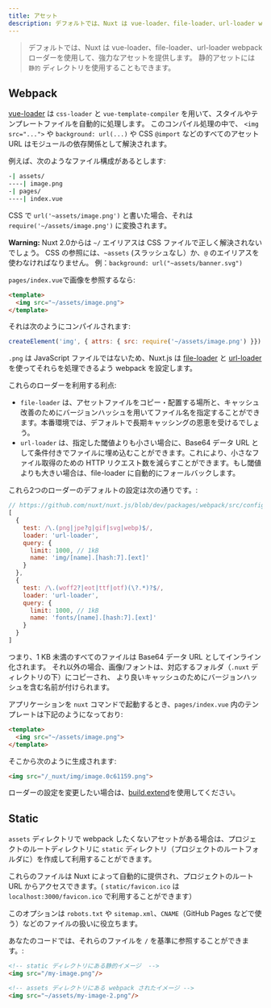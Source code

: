 ```yaml
---
title: アセット
description: デフォルトでは、Nuxt は vue-loader、file-loader、url-loader webpack ローダーを使用して、強力なアセットを提供します。静的アセットには静的ディレクトリを使用することもできます。
---
```


> デフォルトでは、Nuxt は vue-loader、file-loader、url-loader webpack ローダーを使用して、強力なアセットを提供します。 静的アセットには `静的` ディレクトリを使用することもできます。

## Webpack

[vue-loader](http://vue-loader.vuejs.org/) は `css-loader` と `vue-template-compiler` を用いて、スタイルやテンプレートファイルを自動的に処理します。
このコンパイル処理の中で、 `<img src="...">` や `background: url(...)` や CSS `@import` などのすべてのアセット URL はモジュールの依存関係として解決されます。

例えば、次のようなファイル構成があるとします:

```bash
-| assets/
----| image.png
-| pages/
----| index.vue
```

CSS で `url('~assets/image.png')` と書いた場合、それは `require('~/assets/image.png')` に変換されます。

<div class="Alert Alert--orange">

**Warning:** Nuxt 2.0からは `~/` エイリアスは CSS ファイルで正しく解決されないでしょう。
CSS の参照には、`~assets` (スラッシュなし）か、`@` のエイリアスを使わなければなりません。 例：`background: url("~assets/banner.svg")`
</div>


`pages/index.vue`で画像を参照するなら:

```html
<template>
  <img src="~/assets/image.png">
</template>
```

それは次のようにコンパイルされます:

```js
createElement('img', { attrs: { src: require('~/assets/image.png') }})
```

`.png` は JavaScript ファイルではないため、Nuxt.js は [file-loader](https://github.com/webpack/file-loader) と [url-loader](https://github.com/webpack/url-loader) を使ってそれらを処理できるよう webpack を設定します。

これらのローダーを利用する利点:

- `file-loader` は、アセットファイルをコピー・配置する場所と、キャッシュ改善のためにバージョンハッシュを用いてファイル名を指定することができます。本番環境では、デフォルトで長期キャッシングの恩恵を受けるでしょう。
- `url-loader` は、指定した閾値よりも小さい場合に、Base64 データ URL として条件付きでファイルに埋め込むことができます。これにより、小さなファイル取得のための HTTP リクエスト数を減らすことができます。もし閾値よりも大きい場合は、file-loader に自動的にフォールバックします。

これら2つのローダーのデフォルトの設定は次の通りです。:

```js
// https://github.com/nuxt/nuxt.js/blob/dev/packages/webpack/src/config/base.js#L297-L316
[
  {
    test: /\.(png|jpe?g|gif|svg|webp)$/,
    loader: 'url-loader',
    query: {
      limit: 1000, // 1kB
      name: 'img/[name].[hash:7].[ext]'
    }
  },
  {
    test: /\.(woff2?|eot|ttf|otf)(\?.*)?$/,
    loader: 'url-loader',
    query: {
      limit: 1000, // 1kB
      name: 'fonts/[name].[hash:7].[ext]'
    }
  }
]
```

つまり、1 KB 未満のすべてのファイルは Base64 データ URL としてインライン化されます。
それ以外の場合、画像/フォントは、対応するフォルダ（`.nuxt` ディレクトリの下）にコピーされ、
より良いキャッシュのためにバージョンハッシュを含む名前が付けられます。

アプリケーションを `nuxt` コマンドで起動するとき、`pages/index.vue` 内のテンプレートは下記のようになっており:

```html
<template>
  <img src="~/assets/image.png">
</template>
```

そこから次のように生成されます:

```html
<img src="/_nuxt/img/image.0c61159.png">
```

ローダーの設定を変更したい場合は、[build.extend](/api/configuration-build#extend)を使用してください。

## Static

`assets` ディレクトリで webpack したくないアセットがある場合は、プロジェクトのルートディレクトリに `static` ディレクトリ（プロジェクトのルートフォルダに）を作成して利用することができます。

これらのファイルは Nuxt によって自動的に提供され、プロジェクトのルート URL からアクセスできます。( `static/favicon.ico` は `localhost:3000/favicon.ico` で利用することができます）

このオプションは `robots.txt` や `sitemap.xml`、`CNAME`（GitHub Pages などで使う）などのファイルの扱いに役立ちます。

あなたのコードでは、それらのファイルを `/` を基準に参照することができます。:

```html
<!-- static ディレクトリにある静的イメージ  -->
<img src="/my-image.png"/>

<!-- assets ディレクトリにある webpack されたイメージ -->
<img src="~/assets/my-image-2.png"/>
```
